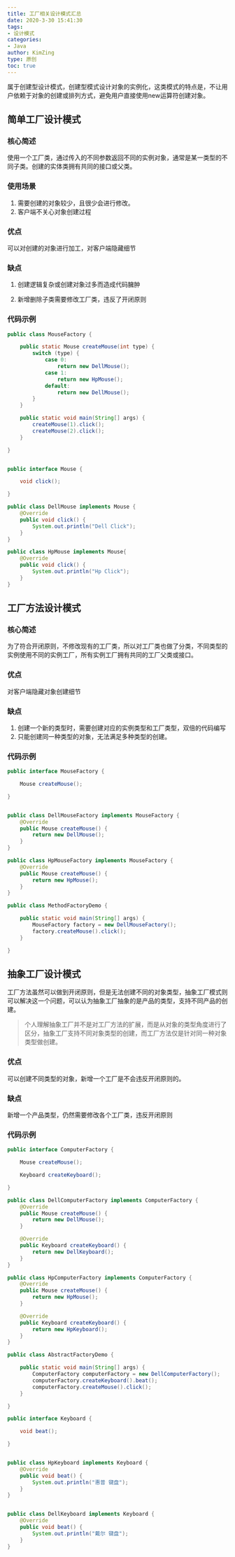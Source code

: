 ```yaml
---
title: 工厂相关设计模式汇总
date: 2020-3-30 15:41:30
tags:
- 设计模式
categories:
- Java
author: KimZing
type: 原创
toc: true
---
```


属于创建型设计模式，创建型模式设计对象的实例化，这类模式的特点是，不让用户依赖于对象的创建或排列方式，避免用户直接使用new运算符创建对象。

<!-- more -->


## 简单工厂设计模式

### 核心简述

使用一个工厂类，通过传入的不同参数返回不同的实例对象，通常是某一类型的不同子类。创建的实体类拥有共同的接口或父类。

### 使用场景

1. 需要创建的对象较少，且很少会进行修改。
2. 客户端不关心对象创建过程

### 优点

可以对创建的对象进行加工，对客户端隐藏细节

### 缺点

1. 创建逻辑复杂或创建对象过多而造成代码臃肿

2. 新增删除子类需要修改工厂类，违反了开闭原则

### 代码示例

```java
public class MouseFactory {

    public static Mouse createMouse(int type) {
        switch (type) {
            case 0:
                return new DellMouse();
            case 1:
                return new HpMouse();
            default:
                return new DellMouse();
        }
    }

    public static void main(String[] args) {
        createMouse(1).click();
        createMouse(2).click();
    }

}


public interface Mouse {

    void click();

}

public class DellMouse implements Mouse {
    @Override
    public void click() {
        System.out.println("Dell Click");
    }
}

public class HpMouse implements Mouse{
    @Override
    public void click() {
        System.out.println("Hp Click");
    }
}

```

## 工厂方法设计模式

### 核心简述

为了符合开闭原则，不修改现有的工厂类，所以对工厂类也做了分类，不同类型的实例使用不同的实例工厂，所有实例工厂拥有共同的工厂父类或接口。

### 优点

对客户端隐藏对象创建细节

### 缺点

1. 创建一个新的类型时，需要创建对应的实例类型和工厂类型，双倍的代码编写
2. 只能创建同一种类型的对象，无法满足多种类型的创建。

### 代码示例

```java
public interface MouseFactory {

    Mouse createMouse();

}


public class DellMouseFactory implements MouseFactory {
    @Override
    public Mouse createMouse() {
        return new DellMouse();
    }
}

public class HpMouseFactory implements MouseFactory {
    @Override
    public Mouse createMouse() {
        return new HpMouse();
    }
}

public class MethodFactoryDemo {

    public static void main(String[] args) {
        MouseFactory factory = new DellMouseFactory();
        factory.createMouse().click();
    }

}
```

## 抽象工厂设计模式

工厂方法虽然可以做到开闭原则，但是无法创建不同的对象类型，抽象工厂模式则可以解决这一个问题，可以认为抽象工厂抽象的是产品的类型，支持不同产品的创建。

> 个人理解抽象工厂并不是对工厂方法的扩展，而是从对象的类型角度进行了区分，抽象工厂支持不同对象类型的创建，而工厂方法仅是针对同一种对象类型做创建。

### 优点

可以创建不同类型的对象，新增一个工厂是不会违反开闭原则的。

### 缺点

新增一个产品类型，仍然需要修改各个工厂类，违反开闭原则

### 代码示例

```java
public interface ComputerFactory {

    Mouse createMouse();

    Keyboard createKeyboard();

}

public class DellComputerFactory implements ComputerFactory {
    @Override
    public Mouse createMouse() {
        return new DellMouse();
    }

    @Override
    public Keyboard createKeyboard() {
        return new DellKeyboard();
    }
}

public class HpComputerFactory implements ComputerFactory {
    @Override
    public Mouse createMouse() {
        return new HpMouse();
    }

    @Override
    public Keyboard createKeyboard() {
        return new HpKeyboard();
    }
}

public class AbstractFactoryDemo {

    public static void main(String[] args) {
        ComputerFactory computerFactory = new DellComputerFactory();
        computerFactory.createKeyboard().beat();
        computerFactory.createMouse().click();
    }

}

public interface Keyboard {

    void beat();

}


public class HpKeyboard implements Keyboard {
    @Override
    public void beat() {
        System.out.println("惠普 键盘");
    }
}


public class DellKeyboard implements Keyboard {
    @Override
    public void beat() {
        System.out.println("戴尔 键盘");
    }
}

```

